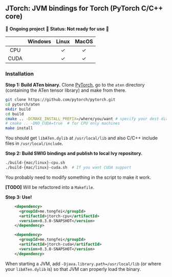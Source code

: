 ## JTorch: JVM bindings for Torch (PyTorch C/C++ core)

🚧 **Ongoing project** 🚧 **Status: Not ready for use** 🚧

|      | Windows | Linux | MacOS |
|:----:|:-------:|:-----:|:-----:|
| CPU  |         |   ✓   |   ✓   |
| CUDA |         |   ✓   |   ✓   |

### Installation

**Step 1: Build ATen binary.** 
Clone [PyTorch](https://github.com/pytorch/pytorch), go to the `aten` directory (containing the ATen tensor library) and make from there.
```sh
git clone https://github.com/pytorch/pytorch.git
cd pytorch/aten
mkdir build
cd build
cmake .. -DCMAKE_INSTALL_PREFIX=/where/you/want # specify your dest directory
# cmake .. -DNO_CUDA=true  # for CPU only machines
make install
```
You should get `libATen.dylib` at `/usr/local/lib` and also C/C++ include files in `/usr/local/include`.

**Step 2: Build SWIG bindings and publish to local Ivy repository.**
```sh
./build-{mac/linux}-cpu.sh
./build-{mac/linux}-cuda.sh  # If you want CUDA support
```
You probably need to modify something in the script to make it work.

**[TODO]** Will be refactored into a `Makefile`.

**Step 3: Use!**
```xml
    <dependency>
      <groupId>me.tongfei</groupId>
      <artifactId>jtorch-cpu</artifactId>
      <version>0.3.0-SNAPSHOT</version>
    </dependency>

    <dependency>
      <groupId>me.tongfei</groupId>
      <artifactId>jtorch-cuda</artifactId>
      <version>0.3.0-SNAPSHOT</version>
    </dependency>
```

When starting a JVM, add `-Djava.library.path=/usr/local/lib` (or where your `libATen.dylib` is) so that JVM can properly load the binary.
